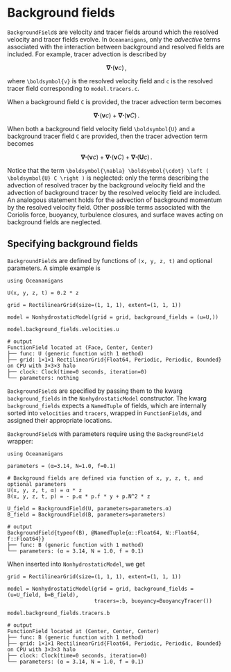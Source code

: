 # Background fields

`BackgroundField`s are velocity and tracer fields around which the resolved
velocity and tracer fields evolve. In `Oceananigans`, only the _advective_ terms
associated with the interaction between background and resolved fields are included.
For example, tracer advection is described by

```math
\boldsymbol{\nabla} \boldsymbol{\cdot} \left ( \boldsymbol{v} c \right ) \, ,
```

where ``\boldsymbol{v}`` is the resolved velocity field and ``c`` is the resolved
tracer field corresponding to `model.tracers.c`. 

When a background field ``C`` is provided, the tracer advection term becomes

```math
\boldsymbol{\nabla} \boldsymbol{\cdot} \left ( \boldsymbol{v} c \right ) 
    + \boldsymbol{\nabla} \boldsymbol{\cdot} \left ( \boldsymbol{v} C \right ) \, .
```

When both a background field velocity field ``\boldsymbol{U}`` and a background tracer field ``C``
are provided, then the tracer advection term becomes

```math
\boldsymbol{\nabla} \boldsymbol{\cdot} \left ( \boldsymbol{v} c \right ) 
    + \boldsymbol{\nabla} \boldsymbol{\cdot} \left ( \boldsymbol{v} C \right )
    + \boldsymbol{\nabla} \boldsymbol{\cdot} \left ( \boldsymbol{U} c \right ) \, .
```

Notice that the term ``\boldsymbol{\nabla} \boldsymbol{\cdot} \left ( \boldsymbol{U} C \right )`` 
is neglected: only the terms describing the advection of resolved tracer by the background 
velocity field and the advection of background tracer by the resolved velocity field are included.
An analogous statement holds for the advection of background momentum by the resolved
velocity field.
Other possible terms associated with the Coriolis force, buoyancy, turbulence closures,
and surface waves acting on background fields are neglected.

## Specifying background fields

`BackgroundField`s are defined by functions of ``(x, y, z, t)`` and optional parameters. A 
simple example is

```jldoctest
using Oceananigans

U(x, y, z, t) = 0.2 * z

grid = RectilinearGrid(size=(1, 1, 1), extent=(1, 1, 1))

model = NonhydrostaticModel(grid = grid, background_fields = (u=U,))

model.background_fields.velocities.u

# output
FunctionField located at (Face, Center, Center)
├── func: U (generic function with 1 method)
├── grid: 1×1×1 RectilinearGrid{Float64, Periodic, Periodic, Bounded} on CPU with 3×3×3 halo
├── clock: Clock(time=0 seconds, iteration=0)
└── parameters: nothing
```

`BackgroundField`s are specified by passing them to the kwarg `background_fields`
in the `NonhydrostaticModel` constructor. The kwarg `background_fields` expects
a `NamedTuple` of fields, which are internally sorted into `velocities` and `tracers`,
wrapped in `FunctionField`s, and assigned their appropriate locations.

`BackgroundField`s with parameters require using the `BackgroundField` wrapper:

```jldoctest moar_background
using Oceananigans

parameters = (α=3.14, N=1.0, f=0.1)

# Background fields are defined via function of x, y, z, t, and optional parameters
U(x, y, z, t, α) = α * z
B(x, y, z, t, p) = - p.α * p.f * y + p.N^2 * z 

U_field = BackgroundField(U, parameters=parameters.α)
B_field = BackgroundField(B, parameters=parameters)

# output
BackgroundField{typeof(B), @NamedTuple{α::Float64, N::Float64, f::Float64}}
├── func: B (generic function with 1 method)
└── parameters: (α = 3.14, N = 1.0, f = 0.1)
```

When inserted into `NonhydrostaticModel`, we get

```jldoctest moar_background
grid = RectilinearGrid(size=(1, 1, 1), extent=(1, 1, 1))

model = NonhydrostaticModel(grid = grid, background_fields = (u=U_field, b=B_field),
                            tracers=:b, buoyancy=BuoyancyTracer())

model.background_fields.tracers.b

# output
FunctionField located at (Center, Center, Center)
├── func: B (generic function with 1 method)
├── grid: 1×1×1 RectilinearGrid{Float64, Periodic, Periodic, Bounded} on CPU with 3×3×3 halo
├── clock: Clock(time=0 seconds, iteration=0)
└── parameters: (α = 3.14, N = 1.0, f = 0.1)
```
